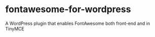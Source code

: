 fontawesome-for-wordpress
=========================

A WordPress plugin that enables FontAwesome both front-end and in TinyMCE
